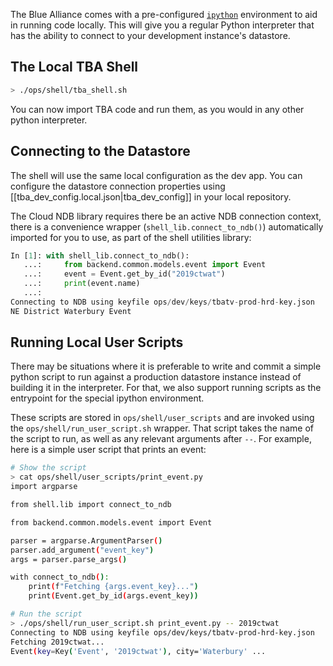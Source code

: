 The Blue Alliance comes with a pre-configured [`ipython`](https://ipython.org/) environment to aid in running code locally. This will give you a regular Python interpreter that has the ability to connect to your development instance's datastore.

## The Local TBA Shell

```bash
> ./ops/shell/tba_shell.sh
```

You can now import TBA code and run them, as you would in any other python interpreter.

## Connecting to the Datastore

The shell will use the same local configuration as the dev app. You can configure the datastore connection properties using [[tba_dev_config.local.json|tba_dev_config]] in your local repository.

The Cloud NDB library requires there be an active NDB connection context, there is a convenience wrapper (`shell_lib.connect_to_ndb()`) automatically imported for you to use, as part of the shell utilities library:

```python
In [1]: with shell_lib.connect_to_ndb():
   ...:     from backend.common.models.event import Event
   ...:     event = Event.get_by_id("2019ctwat")
   ...:     print(event.name)
   ...:
Connecting to NDB using keyfile ops/dev/keys/tbatv-prod-hrd-key.json
NE District Waterbury Event
```

## Running Local User Scripts

There may be situations where it is preferable to write and commit a simple python script to run against a production datastore instance instead of building it in the interpreter. For that, we also support running scripts as the entrypoint for the special ipython environment.

These scripts are stored in `ops/shell/user_scripts` and are invoked using the `ops/shell/run_user_script.sh` wrapper. That script takes the name of the script to run, as well as any relevant arguments after `--`. For example, here is a simple user script that prints an event:

```bash
# Show the script
> cat ops/shell/user_scripts/print_event.py
import argparse

from shell.lib import connect_to_ndb

from backend.common.models.event import Event

parser = argparse.ArgumentParser()
parser.add_argument("event_key")
args = parser.parse_args()

with connect_to_ndb():
    print(f"Fetching {args.event_key}...")
    print(Event.get_by_id(args.event_key))

# Run the script
> ./ops/shell/run_user_script.sh print_event.py -- 2019ctwat
Connecting to NDB using keyfile ops/dev/keys/tbatv-prod-hrd-key.json
Fetching 2019ctwat...
Event(key=Key('Event', '2019ctwat'), city='Waterbury' ...
```
